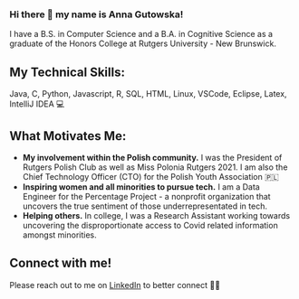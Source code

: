 ### Hi there 👋 my name is Anna Gutowska!

I have a B.S. in Computer Science and a B.A. in Cognitive Science as a graduate of the Honors College at Rutgers University - New Brunswick.  

## My Technical Skills: 
Java, C, Python, Javascript, R, SQL, HTML, Linux, VSCode, Eclipse, Latex, IntelliJ IDEA 💻

## What Motivates Me: 
* **My involvement within the Polish community.** I was the President of Rutgers Polish Club as well as Miss Polonia Rutgers 2021. I am also the Chief Technology Officer (CTO) for the Polish Youth Association 🇵🇱
* **Inspiring women and all minorities to pursue tech.** I am a Data Engineer for the Percentage Project - a nonprofit organization that uncovers the true sentiment of those underrepresentated in tech. 
* **Helping others.** In college, I was a Research Assistant working towards uncovering the disproportionate access to Covid related information amongst minorities. 

## Connect with me!
Please reach out to me on [LinkedIn](https://www.linkedin.com/in/anna-gutowska/) to better connect 🙌🏻

<!--
**AnnaGutowska/AnnaGutowska** is a ✨ _special_ ✨ repository because its `README.md` (this file) appears on your GitHub profile.


Here are some ideas to get you started:

- 🔭 I’m currently working on ...
- 🌱 I’m currently learning ...
- 👯 I’m looking to collaborate on ...
- 🤔 I’m looking for help with ...
- 💬 Ask me about ...
- 📫 How to reach me: ...
- 😄 Pronouns: ...
- ⚡ Fun fact: ...
-->
